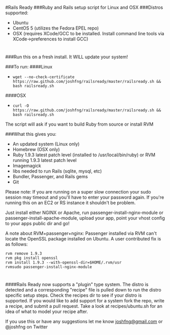 #Rails Ready
###Ruby and Rails setup script for Linux and OSX
###Distros supported:
 * Ubuntu
 * CentOS 5 (utilizes the Fedora EPEL repo)
 * OSX (requires XCode/GCC to be installed. Install command line tools via XCode->preferences to install GCC)

#
###Run this on a fresh install. It WILL update your system!

###To run:
####Linux
  * `wget --no-check-certificate https://raw.github.com/joshfng/railsready/master/railsready.sh && bash railsready.sh`

####OSX
  * `curl -O https://raw.github.com/joshfng/railsready/master/railsready.sh && bash railsready.sh`

The script will ask if you want to build Ruby from source or install RVM

###What this gives you:
  * An updated system (Linux only)
  * Homebrew (OSX only)
  * Ruby 1.9.3 latest patch level (installed to /usr/local/bin/ruby) or RVM running 1.9.3 latest patch level
  * Imagemagick
  * libs needed to run Rails (sqlite, mysql, etc)
  * Bundler, Passenger, and Rails gems
  * Git

Please note: If you are running on a super slow connection your sudo session may timeout and you'll have to enter your password again. If you're running this on an EC2 or RS instance it shouldn't be problem.

Just install either NGINX or Apache, run passenger-install-nginx-module or passenger-install-apache-module, upload your app, point your vhost config to your apps public dir and go!

A note about RVM+passenger+nginx:
Passenger installed via RVM can't locate the OpenSSL package installed on Ubuntu. A user contributed fix is as follows:

````
rvm remove 1.9.3
rvm pkg install openssl
rvm install 1.9.3 --with-openssl-dir=$HOME/.rvm/usr
rvmsudo passenger-install-nginx-module
````

#
####Rails Ready now supports a "plugin" type system. The distro is detected and a corresponding "recipe" file is pulled down to run the distro specific setup steps. Check the recipes dir to see if your distro is supported. If you would like to add support for a system fork the repo, write a recipe, and submit a pull request. Take a look at recipes/ubuntu.sh for an idea of what to model your recipe after.

If you use this or have any suggestions let me know joshfng@gmail.com or @joshfng on Twitter
